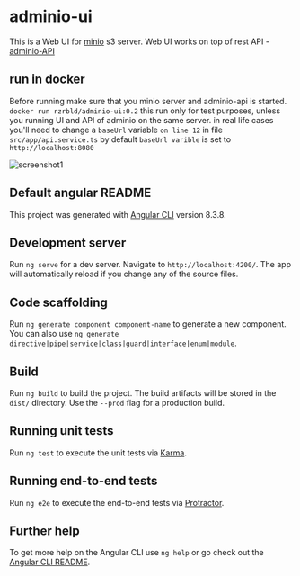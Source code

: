 # adminio-ui
This is a Web UI for [minio](https://min.io) s3 server. 
Web UI works on top of rest API - [adminio-API](https://github.com/rzrbld/adminio-api) 

## run in docker
Before running make sure that you minio server and adminio-api is started.
`` docker run rzrbld/adminio-ui:0.2 ``
this run only for test purposes, unless you running UI and API of adminio on the same server.
in real life cases you'll need to change a `` baseUrl `` variable `` on line 12 `` in file `` src/app/api.service.ts ``
by default `` baseUrl varible `` is set to `` http://localhost:8080 ``

![screenshot1](https://raw.githubusercontent.com/rzrbld/adminio-ui/master/images/screenshot1.png)

## Default angular README 

This project was generated with [Angular CLI](https://github.com/angular/angular-cli) version 8.3.8.

## Development server

Run `ng serve` for a dev server. Navigate to `http://localhost:4200/`. The app will automatically reload if you change any of the source files.

## Code scaffolding

Run `ng generate component component-name` to generate a new component. You can also use `ng generate directive|pipe|service|class|guard|interface|enum|module`.

## Build

Run `ng build` to build the project. The build artifacts will be stored in the `dist/` directory. Use the `--prod` flag for a production build.

## Running unit tests

Run `ng test` to execute the unit tests via [Karma](https://karma-runner.github.io).

## Running end-to-end tests

Run `ng e2e` to execute the end-to-end tests via [Protractor](http://www.protractortest.org/).

## Further help

To get more help on the Angular CLI use `ng help` or go check out the [Angular CLI README](https://github.com/angular/angular-cli/blob/master/README.md).
